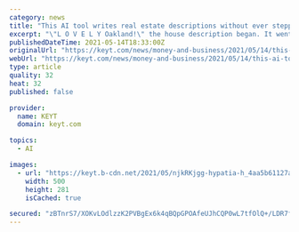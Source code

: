 ```yaml
---
category: news
title: "This AI tool writes real estate descriptions without ever stepping inside a home"
excerpt: "\"L O V E L Y Oakland!\" the house description began. It went on to give a slew of details about the 1,484 square-foot home — light-filled, charming,"
publishedDateTime: 2021-05-14T18:33:00Z
originalUrl: "https://keyt.com/news/money-and-business/2021/05/14/this-ai-tool-writes-real-estate-descriptions-without-ever-stepping-inside-a-home/"
webUrl: "https://keyt.com/news/money-and-business/2021/05/14/this-ai-tool-writes-real-estate-descriptions-without-ever-stepping-inside-a-home/"
type: article
quality: 32
heat: 32
published: false

provider:
  name: KEYT
  domain: keyt.com

topics:
  - AI

images:
  - url: "https://keyt.b-cdn.net/2021/05/njkRKjgg-hypatia-h_4aa5b61127ada90b8aa0be3e2189f6af-h_0c19cc9687d9c9124c3f427c24eef903_preview.jpg"
    width: 500
    height: 281
    isCached: true

secured: "zBTnrS7/XOKvLOdlzzK2PVBgEx6k4qBQpGPOAfeUJhCQP0wL7tfOlQ+/LDR7fqGcMZGblAgz6tFfPV7lcjgxYmS40RRt2SwdKzTD2307Uqth97HaGXD5/pW+/4fE/mS6gYQPNSIsUnQXiOOzdzvVQbCMWM/X8HEzjdVCnGUOxZXtbuOKFwrns5szrFKGkU/GZ6Oa2LYEKQTncgG3SegR2Defj/eqmIjff12UJOCwYQPDo4IQ123tYIyPsp4vvDCEFCd2EWTe+Z2JENm2xkniXPpua+K6tuvUy+a7vNbvD5xUiQftH5zEP0Iy0pVe200WNS+AQlBEFetIcGddkBQ2e/wLO+fUTuzUTrttDxCnD0k=;i5MJs+i/DyAKK/m2Og11GQ=="
---
```


